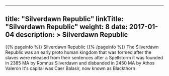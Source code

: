 
---
title: "Silverdawn Republic"
linkTitle: "Silverdawn Republic"
weight: 8
date: 2017-01-04
description: >
 Silverdawn Republic
---

{{% pageinfo %}}
Silverdawn Republic
{{% /pageinfo %}}
The Silverdawn Republic was an early proto human kingdom that was formed after the slaves were released from their sentences after a Spellstorm  it was founded in 2385 MA by Romnus Silverdawn and disbanded in 2450 MA by Athos Valeron  It's capital was Caer Balasir, now known as Blackthorn
